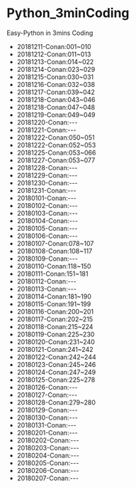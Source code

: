 # Python_3minCoding
Easy-Python in 3mins Coding

- 20181211-Conan:001~010
- 20181212-Conan:011~013
- 20181213-Conan:014~022
- 20181214-Conan:023~029
- 20181215-Conan:030~031
- 20181216-Conan:032~038
- 20181217-Conan:039~042
- 20181218-Conan:043~046
- 20181218-Conan:047~048
- 20181219-Conan:049~049
- 20181220-Conan:---
- 20181221-Conan:---
- 20181222-Conan:050~051
- 20181222-Conan:052~053
- 20181225-Conan:053~066
- 20181227-Conan:053~077
- 20181228-Conan:---
- 20181229-Conan:---
- 20181230-Conan:---
- 20181231-Conan:---
- 20180101-Conan:---
- 20180102-Conan:---
- 20180103-Conan:---
- 20180104-Conan:---
- 20180105-Conan:---
- 20180106-Conan:---
- 20180107-Conan:078~107
- 20180108-Conan:108~117
- 20180109-Conan:---
- 20180110-Conan:118~150
- 20180111-Conan:151~181
- 20180112-Conan:---
- 20180113-Conan:---
- 20180114-Conan:181~190
- 20180115-Conan:191~199
- 20180116-Conan:200~201
- 20180117-Conan:202~215
- 20180118-Conan:215~224
- 20180119-Conan:225~230
- 20180120-Conan:231~240
- 20180121-Conan:241~242
- 20180122-Conan:242~244
- 20180123-Conan:245~246
- 20180124-Conan:247~249
- 20180125-Conan:225~278
- 20180126-Conan:---
- 20180127-Conan:---
- 20180128-Conan:279~280
- 20180129-Conan:---
- 20180130-Conan:---
- 20180131-Conan:---
- 20180201-Conan:---
- 20180202-Conan:---
- 20180203-Conan:---
- 20180204-Conan:---
- 20180205-Conan:---
- 20180206-Conan:---
- 20180207-Conan:---
